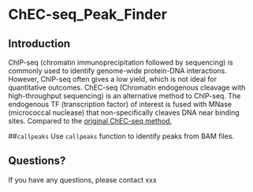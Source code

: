 # ChEC-seq_Peak_Finder
## Introduction
ChIP-seq (chromatin immunoprecipitation followed by sequencing) is commonly used to identify genome-wide protein-DNA interactions. However, ChIP-seq often gives a low yield, which is not ideal for quantitative outcomes. ChEC-seq (Chromatin endogenous cleavage with high-throughput sequencing) is an alternative method to ChIP-seq. The endogenous TF (transcription factor) of interest is fused with MNase (micrococcal nuclease) that non-specifically cleaves DNA near binding sites. Compared to the [original ChEC-seq method](https://www.nature.com/articles/ncomms9733),

##`callpeaks`
Use `callpeaks` function to identify peaks from BAM files.
## Questions?
If you have any questions, please contact xxx
